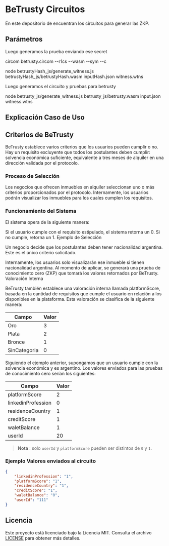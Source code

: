 # BeTrusty Circuitos

En este depositorio de encuentran los circuitos para generar las ZKP.

## Parámetros

Luego generamos la prueba enviando ese secret

circom betrusty.circom --r1cs --wasm --sym --c

node betrustyHash_js/generate_witness.js betrustyHash_js/betrustyHash.wasm inputHash.json witness.wtns

Luego generamos el circuito y pruebas para betrusty

node betrusty_js/generate_witness.js betrusty_js/betrusty.wasm input.json witness.wtns

## Explicación Caso de Uso



## Criterios de BeTrusty

BeTrusty establece varios criterios que los usuarios pueden cumplir o no. Hay un requisito excluyente que todos los postulantes deben cumplir: solvencia económica suficiente, equivalente a tres meses de alquiler en una dirección validada por el protocolo.

### Proceso de Selección

Los negocios que ofrecen inmuebles en alquiler seleccionan uno o más criterios proporcionados por el protocolo. Internamente, los usuarios podrán visualizar los inmuebles para los cuales cumplen los requisitos.

### Funcionamiento del Sistema

El sistema opera de la siguiente manera:

Si el usuario cumple con el requisito estipulado, el sistema retorna un 0.
Si no cumple, retorna un 1.
Ejemplo de Selección

Un negocio decide que los postulantes deben tener nacionalidad argentina. Este es el único criterio solicitado.

Internamente, los usuarios solo visualizarán ese inmueble si tienen nacionalidad argentina.
Al momento de aplicar, se generará una prueba de conocimiento cero (ZKP) que tomará los valores retornados por BeTrusty.
Valoración Interna

BeTrusty también establece una valoración interna llamada platformScore, basada en la cantidad de requisitos que cumple el usuario en relación a los disponibles en la plataforma. Esta valoración se clasifica de la siguiente manera:

| Campo             | Valor |
|-------------------|-------|
| Oro               |  3    |
| Plata             |  2    |
| Bronce            |  1    |
| SinCategoria      |  0    |

Siguiendo el ejemplo anterior, supongamos que un usuario cumple con la solvencia económica y es argentino. Los valores enviados para las pruebas de conocimiento cero serían los siguientes:

| Campo               | Valor |
|---------------------|-------|
| platformScore       | 2     |
| linkedinProfession  | 0     |
| residenceCountry    | 1     |
| creditScore         | 1     |
| waletBalance        | 1     |
| userId              | 20    | 

> **Nota** :  solo `userId` y `platformScore` pueden ser distintos de `0` y `1`. 

### Ejemplo Valores enviados al circuito

```JSON
{
    "linkedinProfession": "1",
    "platformScore": "1",
    "residenceCountry": "1",
    "creditScore": "1", 
    "waletBalance": "0",
    "userId": "111"    
}
```

## Licencia

Este proyecto está licenciado bajo la Licencia MIT. Consulta el archivo [LICENSE](./LICENSE) para obtener más detalles.


